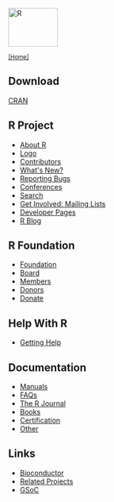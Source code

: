<div class="row">
<div class="col-xs-6 col-sm-12">

<a href="/"><img src="/Rlogo.png" width="100" height="78" alt = "R" /></a>

<small>[[Home]](/)</small>

## Download

[CRAN](http://cran.r-project.org/mirrors.html)

## R Project

* [About R](/about.html)
* [Logo](/logo/)
* [Contributors](/contributors.html)
* [What's New?](/news.html)
* [Reporting Bugs](/bugs.html)
* [Conferences](/conferences/)
* [Search](/search.html)
* [Get Involved: Mailing Lists](/mail.html)
* [Developer Pages](http://developer.R-project.org)
* [R Blog](https://developer.r-project.org/Blog/public/)
</div>

<div class="col-xs-6 col-sm-12">

## R Foundation

* [Foundation](/foundation/)
* [Board](/foundation/board.html)
* [Members](/foundation/members.html)
* [Donors](/foundation/donors.html)
* [Donate](/foundation/donations.html)

## Help With R

* [Getting Help](/help.html)

## Documentation

* [Manuals](http://cran.r-project.org/manuals.html)
* [FAQs](http://cran.r-project.org/faqs.html)
* [The R Journal](http://journal.r-project.org)
* [Books](/doc/bib/R-books.html)
* [Certification](/certification.html)
* [Other](/other-docs.html)

## Links

* [Bioconductor](http://www.bioconductor.org)
* [Related Projects](/other-projects.html)
* [GSoC](/gsoc.html)

</div>
</div>
